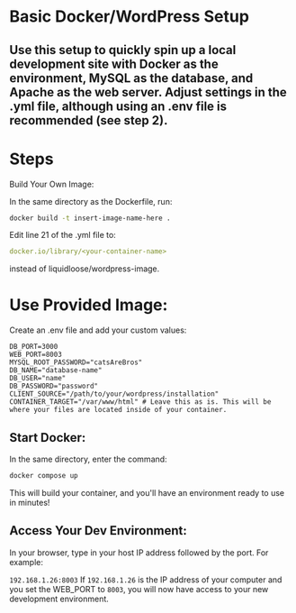 # Basic Docker/WordPress Setup

## Use this setup to quickly spin up a local development site with Docker as the environment, MySQL as the database, and Apache as the web server. Adjust settings in the .yml file, although using an .env file is recommended (see step 2).

# Steps
Build Your Own Image:

In the same directory as the Dockerfile, run:

```bash
docker build -t insert-image-name-here .
```

Edit line 21 of the .yml file to:

```yaml
docker.io/library/<your-container-name>
```
instead of liquidloose/wordpress-image.

# Use Provided Image:

Create an .env file and add your custom values:

```env
DB_PORT=3000
WEB_PORT=8003
MYSQL_ROOT_PASSWORD="catsAreBros"
DB_NAME="database-name"
DB_USER="name"
DB_PASSWORD="password"
CLIENT_SOURCE="/path/to/your/wordpress/installation"
CONTAINER_TARGET="/var/www/html" # Leave this as is. This will be where your files are located inside of your container.
```

## Start Docker:

In the same directory, enter the command:

```bash
docker compose up
```

This will build your container, and you'll have an environment ready to use in minutes!

## Access Your Dev Environment:

In your browser, type in your host IP address followed by the port. For example:

```192.168.1.26:8003```
If ```192.168.1.26``` is the IP address of your computer and you set the WEB_PORT to ```8003```, you will now have access to your new development environment.